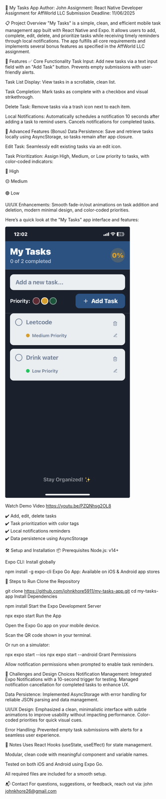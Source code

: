 📱 My Tasks App
Author: John
Assignment: React Native Developer Assignment for AffWorld LLC
Submission Deadline: 11/06/2025

📋 Project Overview
"My Tasks" is a simple, clean, and efficient mobile task management app built with React Native and Expo. It allows users to add, complete, edit, delete, and prioritize tasks while receiving timely reminders through local notifications. The app fulfills all core requirements and implements several bonus features as specified in the AffWorld LLC assignment.

🚀 Features
✅ Core Functionality
Task Input: Add new tasks via a text input field with an "Add Task" button. Prevents empty submissions with user-friendly alerts.

Task List Display: View tasks in a scrollable, clean list.

Task Completion: Mark tasks as complete with a checkbox and visual strikethrough.

Delete Task: Remove tasks via a trash icon next to each item.

Local Notifications: Automatically schedules a notification 10 seconds after adding a task to remind users. Cancels notifications for completed tasks.

🌟 Advanced Features (Bonus)
Data Persistence: Save and retrieve tasks locally using AsyncStorage, so tasks remain after app closure.

Edit Task: Seamlessly edit existing tasks via an edit icon.

Task Prioritization: Assign High, Medium, or Low priority to tasks, with color-coded indicators:

🔴 High

🟡 Medium

🟢 Low

UI/UX Enhancements: Smooth fade-in/out animations on task addition and deletion, modern minimal design, and color-coded priorities.



Here’s a quick look at the "My Tasks" app interface and features:

<img src="assets/33338.jpg" alt="Task App Screenshot" width="400"/>

Watch Demo Video
https://youtu.be/PZQNhsg2OL8


✔️ Add, edit, delete tasks  
✔️ Task prioritization with color tags  
✔️ Local notifications reminders  
✔️ Data persistence using AsyncStorage  


🛠️ Setup and Installation
📦 Prerequisites
Node.js: v14+

Expo CLI: Install globally


npm install -g expo-cli
Expo Go App: Available on iOS & Android app stores

📲 Steps to Run
Clone the Repository


git clone https://github.com/johnkhore5911/my-tasks-app.git
cd my-tasks-app
Install Dependencies


npm install
Start the Expo Development Server


npx expo start
Run the App

Open the Expo Go app on your mobile device.

Scan the QR code shown in your terminal.

Or run on a simulator:


npx expo start --ios
npx expo start --android
Grant Permissions

Allow notification permissions when prompted to enable task reminders.

🧠 Challenges and Design Choices
Notification Management:
Integrated Expo Notifications with a 10-second trigger for testing. Managed notification cancellation for completed tasks to enhance UX.

Data Persistence:
Implemented AsyncStorage with error handling for reliable JSON parsing and data management.

UI/UX Design:
Emphasized a clean, minimalistic interface with subtle animations to improve usability without impacting performance. Color-coded priorities for quick visual cues.

Error Handling:
Prevented empty task submissions with alerts for a seamless user experience.

📖 Notes
Uses React Hooks (useState, useEffect) for state management.

Modular, clean code with meaningful component and variable names.

Tested on both iOS and Android using Expo Go.

All required files are included for a smooth setup.

📬 Contact
For questions, suggestions, or feedback, reach out via:
john
johnkhore26@gmail.com